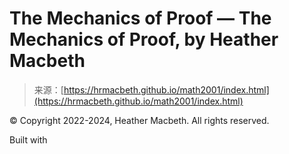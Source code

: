 <!--yml
category: 未分类
date: 2024-05-29 12:29:11
-->

# The Mechanics of Proof — The Mechanics of Proof, by Heather Macbeth

> 来源：[https://hrmacbeth.github.io/math2001/index.html](https://hrmacbeth.github.io/math2001/index.html)

© Copyright 2022-2024, Heather Macbeth. All rights reserved.

Built with